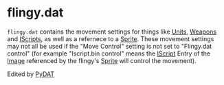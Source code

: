 # flingy.dat
`flingy.dat` contains the movement settings for things like [Units](/Help/Files/DAT/units.dat.md), [Weapons](/Help/Files/DAT/weapons.dat.md) and [IScripts](/Help/Files/iscript.bin.md), as well as a refernece to a [Sprite](/Help/Files/DAT/sprites.dat.md). These movement settings may not all be used if the "Move Control" setting is not set to "Flingy.dat control" (for example "Iscript.bin control" means the [IScript](/Help/Files/iscript.bin.md) Entry of the [Image](/Help/Files/DAT/images.dat.md) referenced by the flingy's [Sprite](/Help/Files/DAT/sprites.dat.md) will control the movement).

Edited by [PyDAT](/Help/Programs/PyDAT.md)